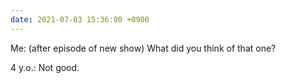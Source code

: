 ```yaml
---
date: 2021-07-03 15:36:00 +0900
---
```


Me: (after episode of new show) What did you think of that one?

4 y.o.: Not good.
